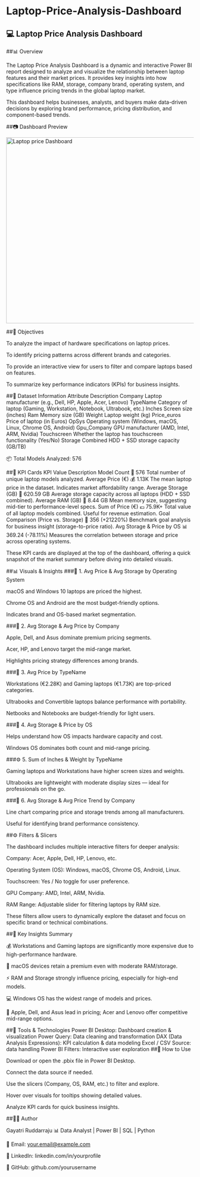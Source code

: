 # Laptop-Price-Analysis-Dashboard

## 💻 Laptop Price Analysis Dashboard

##📊 Overview

The Laptop Price Analysis Dashboard is a dynamic and interactive Power BI report designed to analyze and visualize the relationship between laptop features and their market prices.
It provides key insights into how specifications like RAM, storage, company brand, operating system, and type influence pricing trends in the global laptop market.

This dashboard helps businesses, analysts, and buyers make data-driven decisions by exploring brand performance, pricing distribution, and component-based trends.

##📷 Dashboard Preview

<img width="886" height="499" alt="Laptop price Dashboard" src="https://github.com/user-attachments/assets/8f494e30-b169-4504-bf38-7b36b93cb163" />


##🎯 Objectives

To analyze the impact of hardware specifications on laptop prices.

To identify pricing patterns across different brands and categories.

To provide an interactive view for users to filter and compare laptops based on features.

To summarize key performance indicators (KPIs) for business insights.

##📁 Dataset Information
Attribute	Description
Company	Laptop manufacturer (e.g., Dell, HP, Apple, Acer, Lenovo)
TypeName	Category of laptop (Gaming, Workstation, Notebook, Ultrabook, etc.)
Inches	Screen size (inches)
Ram	Memory size (GB)
Weight	Laptop weight (kg)
Price_euros	Price of laptop (in Euros)
OpSys	Operating system (Windows, macOS, Linux, Chrome OS, Android)
Gpu_Company	GPU manufacturer (AMD, Intel, ARM, Nvidia)
Touchscreen	Whether the laptop has touchscreen functionality (Yes/No)
Storage	Combined HDD + SSD storage capacity (GB/TB)

📦 Total Models Analyzed: 576

##🧮 KPI Cards
KPI	Value	Description
Model Count	🧱 576	Total number of unique laptop models analyzed.
Average Price (€)	💰 1.13K	The mean laptop price in the dataset. Indicates market affordability range.
Average Storage (GB)	💾 620.59 GB	Average storage capacity across all laptops (HDD + SSD combined).
Average RAM (GB)	🧠 8.44 GB	Mean memory size, suggesting mid-tier to performance-level specs.
Sum of Price (€)	💶 75.9K+	Total value of all laptop models combined. Useful for revenue estimation.
Goal Comparison (Price vs. Storage)	🎯 356 (+21220%)	Benchmark goal analysis for business insight (storage-to-price ratio).
Avg Storage & Price by OS	📊 369.24 (-78.11%)	Measures the correlation between storage and price across operating systems.

These KPI cards are displayed at the top of the dashboard, offering a quick snapshot of the market summary before diving into detailed visuals.

##📊 Visuals & Insights
###🧩 1. Avg Price & Avg Storage by Operating System

macOS and Windows 10 laptops are priced the highest.

Chrome OS and Android are the most budget-friendly options.

Indicates brand and OS-based market segmentation.

###🏢 2. Avg Storage & Avg Price by Company

Apple, Dell, and Asus dominate premium pricing segments.

Acer, HP, and Lenovo target the mid-range market.

Highlights pricing strategy differences among brands.

###💸 3. Avg Price by TypeName

Workstations (€2.28K) and Gaming laptops (€1.73K) are top-priced categories.

Ultrabooks and Convertible laptops balance performance with portability.

Netbooks and Notebooks are budget-friendly for light users.

###🧮 4. Avg Storage & Price by OS

Helps understand how OS impacts hardware capacity and cost.

Windows OS dominates both count and mid-range pricing.

###⚙️ 5. Sum of Inches & Weight by TypeName

Gaming laptops and Workstations have higher screen sizes and weights.

Ultrabooks are lightweight with moderate display sizes — ideal for professionals on the go.

###🧱 6. Avg Storage & Avg Price Trend by Company

Line chart comparing price and storage trends among all manufacturers.

Useful for identifying brand performance consistency.

##⚙️ Filters & Slicers

The dashboard includes multiple interactive filters for deeper analysis:

Company: Acer, Apple, Dell, HP, Lenovo, etc.

Operating System (OS): Windows, macOS, Chrome OS, Android, Linux.

Touchscreen: Yes / No toggle for user preference.

GPU Company: AMD, Intel, ARM, Nvidia.

RAM Range: Adjustable slider for filtering laptops by RAM size.

These filters allow users to dynamically explore the dataset and focus on specific brand or technical combinations.

##🧠 Key Insights Summary

💰 Workstations and Gaming laptops are significantly more expensive due to high-performance hardware.

🍏 macOS devices retain a premium even with moderate RAM/storage.

⚡ RAM and Storage strongly influence pricing, especially for high-end models.

💻 Windows OS has the widest range of models and prices.

🏢 Apple, Dell, and Asus lead in pricing; Acer and Lenovo offer competitive mid-range options.

##🧰 Tools & Technologies
Power BI Desktop: Dashboard creation & visualization
Power Query: Data cleaning and transformation
DAX (Data Analysis Expressions): KPI calculation & data modeling
Excel / CSV	Source: data handling
Power BI Filters: Interactive user exploration
##🚀 How to Use

Download or open the .pbix file in Power BI Desktop.

Connect the data source if needed.

Use the slicers (Company, OS, RAM, etc.) to filter and explore.

Hover over visuals for tooltips showing detailed values.

Analyze KPI cards for quick business insights.


##👩‍💻 Author

Gayatri Ruddarraju
📊 Data Analyst | Power BI | SQL | Python

📧 Email: your.email@example.com

🔗 LinkedIn: linkedin.com/in/yourprofile

📂 GitHub: github.com/yourusername
